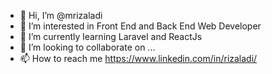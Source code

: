 - 👋 Hi, I’m @mrizaladi
- 👀 I’m interested in Front End and Back End Web Developer
- 🌱 I’m currently learning Laravel and ReactJs
- 💞️ I’m looking to collaborate on ...
- 📫 How to reach me https://www.linkedin.com/in/rizaladi/

<!---
mrizaladi/mrizaladi is a ✨ special ✨ repository because its `README.md` (this file) appears on your GitHub profile.
You can click the Preview link to take a look at your changes.
--->

